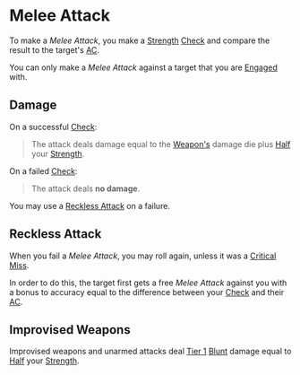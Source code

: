 # Melee Attack

To make a *Melee Attack*, you make a [Strength](../../Player%20Characters/The%20Ability%20Scores/Strength.md) [Check](../Core%20Procedures/Check.md) and compare the result to the target's [AC](../../Player%20Characters/Derived%20Statistics/Armor%20Class.md).

You can only make a *Melee Attack* against a target that you are [Engaged](../Conditions/Engaged.md) with.

## Damage

On a successful [Check](../Core%20Procedures/Check.md):

>The attack deals damage equal to the [Weapon's](../../Items%20and%20Gear/Weapons/Weapons.md) damage die plus [Half](../Core%20Procedures/Half.md) your [Strength](../../Player%20Characters/The%20Ability%20Scores/Strength.md).

On a failed [Check](../Core%20Procedures/Check.md):

>The attack deals **no damage**.

You may use a [Reckless Attack](Melee%20Attack.md#Reckless%20Attack) on a failure.

## Reckless Attack

When you fail a *Melee Attack*, you may roll again, unless it was a [Critical Miss](../Die%20Rolling%20Mechanics/Critical%20Miss.md).

In order to do this, the target first gets a free *Melee Attack* against you with a bonus to accuracy equal to the difference between your [Check](../Core%20Procedures/Check.md) and their [AC](../../Player%20Characters/Derived%20Statistics/Armor%20Class.md).

## Improvised Weapons

Improvised weapons and unarmed attacks deal [Tier 1](Damage/Damage%20Tiers/Tier%201.md) [Blunt](Damage/Damage%20Types/Blunt.md) damage equal to [Half](../Core%20Procedures/Half.md) your [Strength](../../Player%20Characters/The%20Ability%20Scores/Strength.md).
